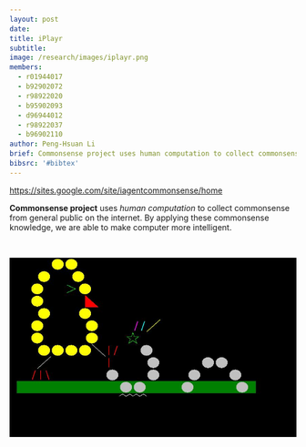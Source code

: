 ```yaml
---
layout: post
date:
title: iPlayr
subtitle:
image: /research/images/iplayr.png
members:
  - r01944017
  - b92902072
  - r98922020
  - b95902093
  - d96944012
  - r98922037
  - b96902110
author: Peng-Hsuan Li
brief: Commonsense project uses human computation to collect commonsense from general public on the internet. By applying these commonsense knowledge, we are able to make computer more intelligent.
bibsrc: '#bibtex'
---
```

https://sites.google.com/site/iagentcommonsense/home
<p><strong>Commonsense project</strong> uses <em>human computation</em> to collect commonsense from general public on the internet. By applying these commonsense knowledge, we are able to make computer more intelligent.</p>
<p>&nbsp;</p>
<p></p>

<img src="/research/images/chicken03.JPG" class="ui left floated image large">
